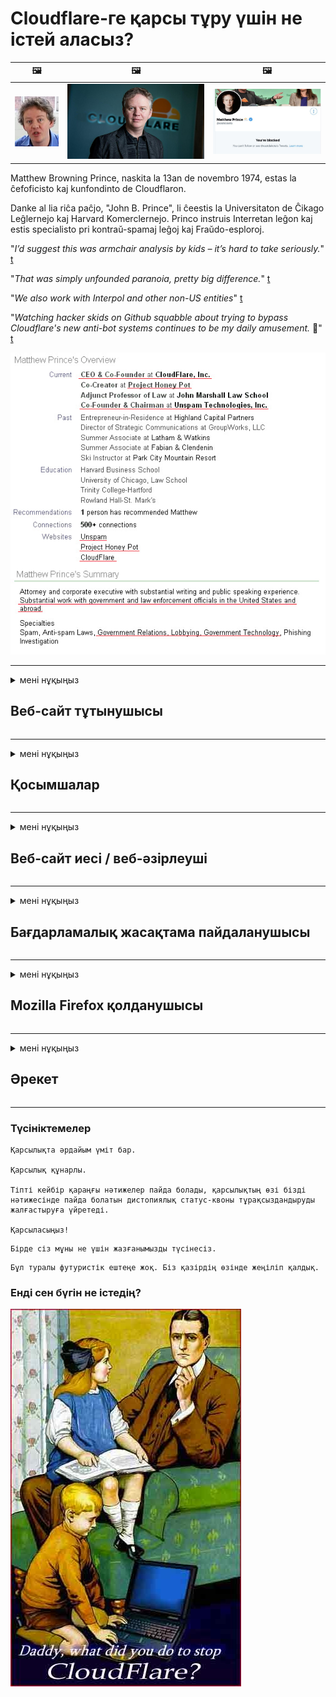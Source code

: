 # Cloudflare-ге қарсы тұру үшін не істей аласыз?

| 🖼 | 🖼 | 🖼 |
| --- | --- | --- |
| ![](../image/matthew_prince_teen.jpg) | ![](../image/matthew_prince.jpg) | ![](../image/blockedbymatthewprince.jpg) |


Matthew Browning Prince, naskita la 13an de novembro 1974, estas la ĉefoficisto kaj kunfondinto de Cloudflaron.

Danke al lia riĉa paĉjo, "John B. Prince", li ĉeestis la Universitaton de Ĉikago Leĝlernejo kaj Harvard Komerclernejo.
Princo instruis Interretan leĝon kaj estis specialisto pri kontraŭ-spamaj leĝoj kaj Fraŭdo-esploroj.


"*I’d suggest this was armchair analysis by kids – it’s hard to take seriously.*" [t](https://www.theguardian.com/technology/2015/nov/19/cloudflare-accused-by-anonymous-helping-isis)

"*That was simply unfounded paranoia, pretty big difference.*"  [t](https://twitter.com/xxdesmus/status/992757936123359233)

"*We also work with Interpol and other non-US entities*" [t](https://twitter.com/eastdakota/status/1203028504184360960)

"*Watching hacker skids on Github squabble about trying to bypass Cloudflare's new anti-bot systems continues to be my daily amusement.* 🍿" [t](https://twitter.com/eastdakota/status/1273277839102656515)


![](../image/whoismp.jpg)

---


<details>
<summary>мені нұқыңыз

## Веб-сайт тұтынушысы
</summary>


- Егер сізге ұнайтын веб-сайт Cloudflare қолданып жатса, оларға Cloudflare қолданбауын айтыңыз.
  - Facebook, Reddit, Twitter немесе Mastodon сияқты әлеуметтік медиада қыңқылдаудың ешқандай айырмашылығы жоқ. [Әрекеттер хэштегтерге қарағанда күштірек.](https://twitter.com/phyzonloop/status/1274132092490862594)
  - Өзіңізді пайдалы еткіңіз келсе, веб-сайт иесімен байланысуға тырысыңыз.

[Cloudflare деді](https://github.com/Eloston/ungoogled-chromium/issues/783):
```
Сізге белгілі бір қызметтер немесе сайттар үшін әкімшілермен байланысып, тәжірибеңізбен бөлісуге кеңес береміз.
```

[Егер сіз оны сұрамасаңыз, веб-сайт иесі бұл мәселені ешқашан білмейді.](../PEOPLE.md)

![](../image/liberapay.jpg)

[Сәтті мысал](https://counterpartytalk.org/t/turn-off-cloudflare-on-counterparty-co-plz/164/5).<br>
Сізде проблема бар ма? [Дауысыңызды қазір көтеріңіз.](https://github.com/maraoz/maraoz.github.io/issues/1) Төмендегі мысал.

```
Сіз жай корпоративтік цензура мен жаппай бақылауға көмектесесіз.
http://crimeflare.eu.org
```

```
Сіздің веб-сайтыңыз құпиялылықты бұзатын CloudFlare жеке қоршауында орналасқан.
http://crimeflare.eu.org
```

- Уақыт бөліп, веб-сайттың құпиялылық саясатын оқып шығыңыз.
  - егер веб-сайт Cloudflare артында тұрса немесе веб-сайт Cloudflare қосылған қызметтерді қолданса.

Ол «Cloudflare» не екенін түсіндіріп, деректеріңізді Cloudflare-мен бөлісуге рұқсат сұрауы керек. Мұны жасамау сенімнің бұзылуына әкеледі және қарастырылып отырған веб-сайтты болдырмау керек.

[Құпиялылық саясатының қолайлы мысалы осы жерде](https://archive.is/bDlTz) ("Subprocessors" > "Entity Name")

```
Мен сіздің құпиялылық саясатыңызды оқыдым және Cloudflare сөзін таба алмадым.
Егер сіз менің деректерімді Cloudflare-ге жібере берсеңіз, сізбен деректер алмасудан бас тартамын.
http://crimeflare.eu.org
```

Бұл Cloudflare сөзі жоқ құпиялылық саясатының мысалы.
[Liberland Jobs](https://archive.is/daKIr) [privacy policy](https://docsend.com/view/feiwyte):

![](../image/cfwontobey.jpg)

Cloudflare-дің жеке құпиялылық саясаты бар.
[Cloudflare доксингпен айналысатын адамдарды жақсы көреді.](https://www.reddit.com/r/GamerGhazi/comments/2s64fe/be_wary_reporting_to_cloudflare/)

Мұнда веб-сайтқа тіркелу үлгісі үшін жақсы мысал келтірілген.
AFAIK, нөлдік сайт. Сіз оларға сенесіз бе?

```
«XYZ-ге жазылуды» басу арқылы сіз біздің қызмет көрсету шарттарымен және құпиялылық туралы мәлімдемемен келісесіз.
Сіз сонымен бірге Cloudflare-мен деректеріңізді бөлісуге келісесіз және cloudflare құпиялылық туралы мәлімдемесімен келісесіз.
Егер Cloudflare сіздің ақпаратыңызды жіберіп алса немесе біздің серверлерге қосылуға мүмкіндік бермесе, бұл біздің кінәміз емес. [*]

[ Тіркелу ] [ мен келіспеймін ]
```
[*] [PEOPLE.md](../PEOPLE.md)


- Олардың қызметін пайдаланбауға тырысыңыз. Cloudflare сізді бақылап отырғанын ұмытпаңыз.
  - ["I'm in your TLS, sniffin' your passworz"](../image/iminurtls.jpg)

- Басқа веб-сайтты іздеңіз. Интернетте баламалар мен оппортунттар бар!

- Достарыңызды Tor-ды күнделікті қолдануға кеңес беріңіз.
  - Анонимдік ашық интернеттің стандарты болуы керек!
  - [Тор жобасы бұл жобаны ұнатпайтынын ескеріңіз.](../HISTORY.md)

</details>

------

<details>
<summary>мені нұқыңыз

## Қосымшалар
</summary>

- Егер сіздің браузеріңіз Firefox, Tor Browser немесе Ungoogled Chromium болса, төмендегі осы қондырмалардың бірін қолданыңыз.
  - Егер сіз басқа жаңа қондырма қосқыңыз келсе, алдымен осы туралы сұраңыз.


| Аты-жөні | Әзірлеуші | Қолдау | Блоктай алады | Хабарлай алады | Chrome |
| -------- | -------- | -------- | -------- | -------- | -------- |
| [Bloku Cloudflaron MITM-Atakon](../subfiles/about.bcma.md) | #Addon | [ ? ](http://crimeflare.eu.org/) | **Иә**     | **Иә**     |  **Иә** |
| [Ĉu ligoj estas vundeblaj al MITM-atako?](../subfiles/about.ismm.md) | #Addon | [ ? ](http://crimeflare.eu.org/) | Жоқ     | **Иә**     |  **Иә** |
| [Ĉu ĉi tiuj ligoj blokos Tor-uzanton?](../subfiles/about.isat.md) | #Addon | [ ? ](http://crimeflare.eu.org/) | Жоқ     | **Иә**     |  **Иә** |
| [Block Cloudflare MITM Attack](https://trac.torproject.org/projects/tor/attachment/ticket/24351/block_cloudflare_mitm_attack-1.0.14.1-an%2Bfx.xpi)<br>[**DELETED BY TOR PROJECT**](../HISTORY.md) | nullius | [ ? ](../tool/block_cloudflare_mitm_fx), [Link](http://crimeflare.eu.org/) | **Иә**     | **Иә**     |  Жоқ |
| [TPRB](http://34ahehcli3epmhbu2wbl6kw6zdfl74iyc4vg3ja4xwhhst332z3knkyd.onion/) | Sw | [ ? ](http://34ahehcli3epmhbu2wbl6kw6zdfl74iyc4vg3ja4xwhhst332z3knkyd.onion/) | **Иә**     | **Иә**     |  Жоқ |
| [Detect Cloudflare](https://addons.mozilla.org/en-US/firefox/addon/detect-cloudflare/) | Frank Otto | [ ? ](https://github.com/traktofon/cf-detect) | Жоқ     | **Иә**     |  Жоқ |
| [True Sight](https://addons.mozilla.org/en-US/firefox/addon/detect-cloudflare-plus/) | claustromaniac | [ ? ](https://github.com/claustromaniac/detect-cloudflare-plus) | Жоқ     | **Иә**     |  Жоқ |
| [Which Cloudflare datacenter am I visiting?](https://addons.mozilla.org/en-US/firefox/addon/cf-pop/) | 依云 | [ ? ](https://github.com/lilydjwg/cf-pop) | Жоқ     | **Иә**     |  Жоқ |


- «Орталықсызданушылар» «CDNJS (Cloudflare)» -ге қосылуды тоқтата алады.
  - Бұл көптеген сұраныстардың желілерге жетуіне жол бермейді және сайттардың бұзылуына жол бермеу үшін жергілікті файлдарға қызмет етеді.
  - Әзірлеуші ​​жауап берді: "[very concerning indeed](https://github.com/Synzvato/decentraleyes/issues/236#issuecomment-352049501)", "[widespread usage severely centralizes the web](https://github.com/Synzvato/decentraleyes/issues/251#issuecomment-366752049)"

- [Сіз Cloudflare сертификатын Куәлік Орталығынан (CA) алып тастауға немесе оған сенімсіздікпен қарай аласыз.](https://www.ssl.com/how-to/remove-root-certificate-firefox/)

</details>

------

<details>
<summary>мені нұқыңыз

## Веб-сайт иесі / веб-әзірлеуші
</summary>


![](../image/word_cloudflarefree.jpg)

- Cloudflare шешімін, мерзімін қолданбаңыз.
  - Одан да жақсысын жасай аласыз, иә? [Cloudflare жазылымдарын, жоспарларын, домендерін немесе есептік жазбаларын жою әдісі.](https://support.cloudflare.com/hc/en-us/articles/200167776-Removing-subscriptions-plans-domains-or-accounts)

| 🖼 | 🖼 |
| --- | --- |
| ![](../image/htmlalertcloudflare.jpg) | ![](../image/htmlalertcloudflare2.jpg) |

- Басқа клиенттерді қалайсыз ба? Сіз не істеу керектігін білесіз. Нұсқау «жоғарыдан жоғары».
  - [Сәлеметсіз бе, сіз «Біз сіздің құпиялылығыңызға мән береміз» деп жаздыңыз, бірақ менде «403 тыйым салынған анонимді прокси-серверге рұқсат берілмеген» деген қате пайда болды.](https://it.slashdot.org/story/19/02/19/0033255/stop-saying-we-take-your-privacy-and-security-seriously) Неге Tor Or VPN-ді бұғаттап отырсыз? Неліктен уақытша хаттарды бұғаттап отырсыз?

![](../image/anonexist.jpg)

- Cloudflare-ді пайдалану үзіліс мүмкіндігін арттырады. Егер сіздің серверіңіз жұмыс істемесе немесе Cloudflare жұмыс істемесе, келушілер сіздің сайтыңызға кіре алмайды.
  - [Сіз шынымен Cloudflare ешқашан төмендемейді деп ойладыңыз ба?](https://www.ibtimes.com/cloudflare-down-not-working-sites-producing-504-gateway-timeout-errors-2618008) [Another](https://twitter.com/Jedduff/status/1097875615997399040) [sample](https://twitter.com/search?f=tweets&vertical=default&q=Cloudflare%20is%20having%20problems). [Need more](../PEOPLE.md)?

![](../image/cloudflareinternalerror.jpg)

- Cloudflare-ді «API қызметіне», «бағдарламалық жасақтаманы жаңарту серверіне» немесе «RSS арнасына» прокси жасау үшін пайдалану сіздің тұтынушыңызға зиян тигізеді. Клиент сізге қоңырау шалып: «Мен енді сіздің API-ні қолдана алмаймын» деді, ал сіз не болып жатқанын білмейсіз. Cloudflare сіздің клиентіңізді үнсіз блоктауы мүмкін. Қалай ойлайсыз, бұл жақсы ма?
  - Көптеген RSS оқырмандары мен RSS оқырмандары онлайн қызметі бар. Егер сіз адамдарға жазылуға мүмкіндік бермесеңіз, неге RSS арнасын жариялап отырсыз?

![](../image/rssfeedovercf.jpg)

- Сізге HTTPS сертификаты керек пе? «Келіңіздер, шифрлайық» қолданыңыз немесе оны CA компаниясынан сатып алыңыз.

- Сізге DNS сервері керек пе? Өзіңіздің серверіңізді орната алмайсыз ба? Олар туралы: [Hurricane Electric Free DNS](https://dns.he.net/), [Dyn.com](https://dyn.com/dns/), [1984 Hosting](https://www.1984hosting.com/), [Afraid.Org (Егер сіз TOR қолдансаңыз, әкімші есептік жазбаңызды өшіреді)](https://freedns.afraid.org/)

- Хостинг қызметін іздеп жүрсіз бе? Тек тегін бе? Олар туралы: [Onion Service](http://vww6ybal4bd7szmgncyruucpgfkqahzddi37ktceo3ah7ngmcopnpyyd.onion/en/security/network-security/tor/onionservices-best-practices), [Free Web Hosting Area](https://freewha.com/), [Autistici/Inventati Web Site Hosting](https://www.autinv5q6en4gpf4.onion/services/website), [Github Pages](https://pages.github.com/), [Surge](https://surge.sh/)
  - [Cloudflare баламалары](../subfiles/cloudflare-alternatives.md)

- Сіз «cloudflare-ipfs.com» пайдаланасыз ба? [Cloudflare IPFS жаман екенін білесіз бе?](../PEOPLE.md)

- Серверіңізге OWASP және Fail2Ban сияқты веб-қосымшаның брандмауэрін орнатыңыз және оны дұрыс конфигурациялаңыз.
  - Торды бұғаттау - бұл шешім емес. Кішкентай жаман пайдаланушылар үшін бәрін жазаламаңыз.

- «Cloudflare Warp» пайдаланушыларына сіздің сайтыңызға кіруді қайта бағыттаңыз немесе бұғаттаңыз. Мүмкіндігінше себеп келтіріңіз.

> IP тізімі: "[Cloudflare-дің қазіргі IP ауқымдары](cloudflare_inc/)"

> A: Оларды бұғаттаңыз

```
server {
...
deny 173.245.48.0/20;
deny 103.21.244.0/22;
deny 103.22.200.0/22;
deny 103.31.4.0/22;
deny 141.101.64.0/18;
deny 108.162.192.0/18;
deny 190.93.240.0/20;
deny 188.114.96.0/20;
deny 197.234.240.0/22;
deny 198.41.128.0/17;
deny 162.158.0.0/15;
deny 104.16.0.0/12;
deny 172.64.0.0/13;
deny 131.0.72.0/22;
deny 2400:cb00::/32;
deny 2606:4700::/32;
deny 2803:f800::/32;
deny 2405:b500::/32;
deny 2405:8100::/32;
deny 2a06:98c0::/29;
deny 2c0f:f248::/32;
...
}
```

> B: Ескерту бетіне бағыттаңыз

```
http {
...
geo $iscf {
default 0;
173.245.48.0/20 1;
103.21.244.0/22 1;
103.22.200.0/22 1;
103.31.4.0/22 1;
141.101.64.0/18 1;
108.162.192.0/18 1;
190.93.240.0/20 1;
188.114.96.0/20 1;
197.234.240.0/22 1;
198.41.128.0/17 1;
162.158.0.0/15 1;
104.16.0.0/12 1;
172.64.0.0/13 1;
131.0.72.0/22 1;
2400:cb00::/32 1;
2606:4700::/32 1;
2803:f800::/32 1;
2405:b500::/32 1;
2405:8100::/32 1;
2a06:98c0::/29 1;
2c0f:f248::/32 1;
}
...
}

server {
...
if ($iscf) {rewrite ^ https://example.com/cfwsorry.php;}
...
}

<?php
header('HTTP/1.1 406 Not Acceptable');
echo <<<CLOUDFLARED
Thank you for visiting ourwebsite.com!<br />
We are sorry, but we can't serve you because your connection is being intercepted by Cloudflare.<br />
Please read http://crimeflare.eu.org for more information.<br />
CLOUDFLARED;
die();
```

- Tor Onion Service немесе I2P insite орнатыңыз, егер сіз бостандыққа сенсеңіз және жасырын қолданушыларды қарсы алсаңыз.

- Clearnet / Tor қос веб-сайтының басқа операторларынан кеңес сұраңыз және жасырын достар табыңыз!

</details>

------

<details>
<summary>мені нұқыңыз

## Бағдарламалық жасақтама пайдаланушысы
</summary>


- Discord CloudFlare қолданады. Балама? Біз ұсынамыз [**Briar** (Android)](https://f-droid.org/en/packages/org.briarproject.briar.android/), [Ricochet (PC)](https://ricochet.im/), [Tox + Tor (Android/PC)](https://tox.chat/download.html)
  - Briar-ға Tor демоны кіреді, сондықтан Orbot-ты орнатудың қажеті жоқ.
  - Qwtch жасаушылары, Open Privacy, stop_cloudflare жобасын өздерінің git қызметінен ескертусіз жойды.

- Егер сіз Debian GNU / Linux немесе кез-келген туынды қолдансаңыз, жазылыңыз: [bug #831835](https://bugs.debian.org/cgi-bin/bugreport.cgi?bug=831835). Мүмкіндігінше, патчты тексеріп, оны қабылдауға болатындығы туралы дұрыс шешім қабылдауға көмектесіңіз.

- Әрдайым осы браузерлерге кеңес беріңіз.

| Аты-жөні | Әзірлеуші | Қолдау | Түсініктеме |
| -------- | -------- | -------- | -------- |
| [Ungoogled-Chromium](https://ungoogled-software.github.io/ungoogled-chromium-binaries/) | Eloston | [ ? ](https://github.com/Eloston/ungoogled-chromium) | PC (Win, Mac, Linux)  _!Tor_ |
| [Bromite](https://www.bromite.org/fdroid) | Bromite | [ ? ](https://github.com/bromite/bromite/issues) | Android  _!Tor_ |
| [Tor Browser](https://www.torproject.org/download/) | Tor Project | [ ? ](https://support.torproject.org/) | PC (Win, Mac, Linux)  _Tor_|
| [Tor Browser Android](https://www.torproject.org/download/) | Tor Project | [ ? ](https://support.torproject.org/) | Android  _Tor_|
| [Onion Browser](https://itunes.apple.com/us/app/onion-browser/id519296448?mt=8) | Mike Tigas | [ ? ](https://github.com/OnionBrowser/OnionBrowser/issues) | Apple iOS  _Tor_|
| [GNU/Icecat](https://www.gnu.org/software/gnuzilla/) | GNU | [ ? ](https://www.gnu.org/software/gnuzilla/) | PC (Linux) |
| [IceCatMobile](https://f-droid.org/en/packages/org.gnu.icecat/) | GNU | [ ? ](https://lists.gnu.org/mailman/listinfo/bug-gnuzilla) | Android |
| [Iridium Browser](https://iridiumbrowser.de/about/) | Iridium | [ ? ](https://github.com/iridium-browser/iridium-browser/) | PC (Win, Mac, Linux, OpenBSD) |


Басқа бағдарламалық жасақтаманың құпиялығы жетілмеген. Бұл Tor браузері «мінсіз» дегенді білдірмейді.
Интернетте және технологияда 100% қауіпсіз немесе 100% жеке жоқ.

- Торды қолданғыңыз келмей ме? Tor демоны бар кез-келген шолғышты пайдалануға болады.
  - [Тор жобасына бұл ұнамайтынын ескеріңіз.](https://support.torproject.org/tbb/tbb-9/) Егер мүмкіндігіңіз болса, Tor шолғышын пайдаланыңыз.
- [Tor-мен бірге хромды қалай қолдануға болады](../subfiles/chromium_tor.md)


Енді басқа бағдарламалық жасақтаманың құпиялылығы туралы сөйлесейік.

- [Егер сізге Firefox пайдалану қажет болса, «Firefox ESR» таңдаңыз.](https://www.mozilla.org/en-US/firefox/organizations/)
  - [Firefox - тыңшылық бағдарламалар](https://spyware.neocities.org/articles/firefox.html)
  - [Firefox сөз сөйлеуден бас тартады, сөйлеуге тыйым салады](https://web.archive.org/web/20200423010026/https://reclaimthenet.org/firefox-rejects-free-speech-bans-free-speech-commenting-plugin-dissenter-from-its-extensions-gallery/)
  - ["100+ теріс пікір. Қазіргі кезде бағдарламалық жасақтама компаниясынан ... бағдарламалық жасақтаманы ұстануды сұрайтын сияқты."](https://old.reddit.com/r/firefox/comments/gutdiw/weve_got_work_to_do_the_mozilla_blog/fslbbb6/)
  - [Ух, неге Firefox менің URL жолағымда демеушілік сілтемелерді көрсетіп жатыр?](https://www.reddit.com/r/firefox/comments/jybx2w/uh_why_is_firefox_showing_me_sponsored_links_in/)
  - [Mozilla - Ібіліс](https://digdeeper.neocities.org/ghost/mozilla.html)

- [Есіңізде болсын, Mozilla Cloudflare қызметін пайдаланады.](https://www.robtex.com/dns-lookup/www.mozilla.org) [Олар өз өнімдерінде Cloudflare's DNS қызметін пайдаланады.](https://www.theregister.co.uk/2018/03/21/mozilla_testing_dns_encryption/)

- [Mozilla бұл билеттен ресми түрде бас тартты.](https://bugzilla.mozilla.org/show_bug.cgi?id=1426618)

- [Firefox Focus - бұл әзіл.](https://github.com/mozilla-mobile/focus-android/issues/1743) [Олар телеметрияны өшіруге уәде берді, бірақ олар оны өзгертті.](https://github.com/mozilla-mobile/focus-android/issues/4210)

- [PaleMoon / Basilisk әзірлеушісі Cloudflare-ді жақсы көреді.](https://github.com/mozilla-mobile/focus-android/issues/1743#issuecomment-345993097)
  - [Pale Moon мұрағат сервері 18 ай ішінде зиянды бағдарламаны бұзып, таратты](https://www.reddit.com/r/privacytoolsIO/comments/cc808y/pale_moons_archive_server_hacked_and_spread/)
  - Ол сонымен қатар Tor қолданушыларын жек көреді - "[Бұл Торға қарсы болсын. Менің ойымша, сайттардың көпшілігі Tor-ға деген өте қатал факторды ескере отырып, оған дұшпандық етуі керек.](https://github.com/yacy/yacy_search_server/issues/314#issuecomment-565932097)"

- [Waterfox-та «үйдегі телефон» проблемасы бар](https://spyware.neocities.org/articles/waterfox.html)

- [Google Chrome - тыңшылық бағдарлама.](https://www.gnu.org/proprietary/malware-google.en.html)
  - [Google сіздің әрекеттеріңізге профиль жасайды.](https://spyware.neocities.org/articles/chrome.html)

- [SRWare Iron үйге тым көп телефон қосады.](https://spyware.neocities.org/articles/iron.html) Ол сондай-ақ Google домендеріне қосылады.

- [Brave Browser ақ тізіміне Facebook / Twitter трекерлері кіреді.](https://www.bleepingcomputer.com/news/security/facebook-twitter-trackers-whitelisted-by-brave-browser/)
  - [Міне, басқа мәселелер.](https://spyware.neocities.org/articles/brave.html)
  - [binance серіктестігінің идентификаторы](https://twitter.com/cryptonator1337/status/1269594587716374528)

- [Microsoft Edge Facebook-ке флэш кодты пайдаланушылардың артында басқаруға мүмкіндік береді.](https://www.zdnet.com/article/microsoft-edge-lets-facebook-run-flash-code-behind-users-backs/)

- [Vivaldi сіздің жеке өміріңізді құрметтемейді.](https://spyware.neocities.org/articles/vivaldi.html)

- [Opera тыңшылық бағдарламасының деңгейі: Өте жоғары](https://spyware.neocities.org/articles/opera.html)

- Apple iOS: [Сіз iOS-ты мүлдем қолданбауыңыз керек, негізінен бұл зиянды бағдарлама.](https://www.gnu.org/proprietary/malware-apple.html)

Сондықтан біз жоғарыдағы кестені ғана ұсынамыз. Басқа ештеңе.

</details>

------

<details>
<summary>мені нұқыңыз

## Mozilla Firefox қолданушысы
</summary>


- «Firefox Nightly» түзету деңгейіндегі ақпаратты Mozilla серверлеріне бас тарту әдіссіз жібереді.
  - [Mozilla серверлері Cloudflare-ден демалуда](https://www.digwebinterface.com/?hostnames=www.mozilla.org%0D%0Amozilla.cloudflare-dns.com&type=&ns=resolver&useresolver=8.8.4.4&nameservers=)

- Firefox-қа Mozilla серверлеріне қосылуға тыйым салуға болады.
  - [Mozilla саясат шаблондары бойынша нұсқаулық](https://github.com/mozilla/policy-templates/blob/master/README.md)
  - Есіңізде болсын, бұл трюк кейінгі нұсқада жұмыс істемей қалуы мүмкін, өйткені Mozilla өздерін ақ тізімге қосқанды ұнатады.
  - Оларды толығымен бұғаттау үшін брандмауэр мен DNS сүзгісін пайдаланыңыз.

"`/distribution/policies.json`"

>     "WebsiteFilter": {
> 		"Block": [
> 		"*://*.mozilla.com/*",
> 		"*://*.mozilla.net/*",
> 		"*://*.mozilla.org/*",
> 		"*://webcompat.com/*",
> 		"*://*.firefox.com/*",
> 		"*://*.thunderbird.net/*",
> 		"*://*.cloudflare.com/*"
> 		]
>     },


- ~~Mozilla трекеріндегі қателік туралы хабарлаңыз, оларға Cloudflare қолданбаңыз.~~ Bugzilla туралы қате туралы есеп болды. Көптеген адамдар өздерінің алаңдаушылықтарын жариялады, дегенмен қатені 2018 жылы әкімші жасырды.

- DoH функциясын Firefox-та өшіруге болады.
  - [Firefox стандартты DNS провайдерін өзгертіңіз](../subfiles/change-firefox-dns.md)

![](../image/firefoxdns.jpg)

- [Егер сіз ISP емес DNS пайдаланғыңыз келсе, OpenNIC Tier2 DNS қызметін немесе Cloudflare емес кез келген DNS қызметтерін пайдаланыңыз.](https://wiki.opennic.org/start)
![](../image/opennic.jpg)
  - Cloudflare-ді DNS көмегімен блоктаңыз. [Crimeflare DNS](https://dns.crimeflare.eu.org/)

- Торды DNS шешуші ретінде пайдалануға болады. [Егер сіз Tor маманы болмасаңыз, мына жерден сұрақ қойыңыз.](https://tor.stackexchange.com/)

> **Қалай?**
> 1. Tor бағдарламасын жүктеп, компьютеріңізге орнатыңыз.
> 2. Бұл жолды «torrc» файлына қосыңыз.
> DNSPort 127.0.0.1:53
> 3. Торды қайта іске қосыңыз.
> 4. Компьютердің DNS серверін «127.0.0.1» етіп орнатыңыз.

</details>

------

<details>
<summary>мені нұқыңыз

## Әрекет
</summary>


- Cloudflare қаупі туралы айналаңыздағы адамдарға айтыңыз.

- [Бұл репозиторийді жақсартуға көмектесіңіз.](http://crimeflare.eu.org)
  - Тізімдер де, оған қарсы дәлелдер де, бөлшектер де.

- [Cloudflare-де (және осыған ұқсас компанияларда) ақаулар орын алған жағдайда құжат жасаңыз және көпшілікке жариялаңыз, мұны жасаған кезде осы репозитарийді міндетті түрде атап өтіңіз](http://crimeflare.eu.org) :)

- Әдетте Tor-ды қолданатын адамдардың санын көбейтіңіз, сонда олар ғаламторды әлемнің әр түкпірінен көре алады.

- Әлемді Cloudflare-ден босатуға арналған әлеуметтік медиада және ет кеңістігінде топтарды бастаңыз.

- Қажет болған жағдайда, осы репозитарийдегі осы топтарға сілтеме жасаңыз - бұл топ ретінде бірлесіп жұмыс істеуді үйлестіру орны болуы мүмкін.

- [Cloudflare-ге корпоративті емес альтернативті балама ұсына алатын ынтымақтастықты бастаңыз.](../subfiles/cloudflare-alternatives.md)

- Кем дегенде, Cloudflare-тен бірнеше қабатты қорғанысты қамтамасыз етуге көмектесетін кез-келген балама туралы хабарлаңыз.

- Егер сіз Cloudflare тұтынушысы болсаңыз, құпиялылық параметрлерін орнатыңыз және олардың бұзылғанын күтіңіз.
  - [Одан кейін оларды спамға / құпиялылықты бұзғаны үшін айыптауға тартыңыз](https://twitter.com/thexpaw/status/1108424723233419264)

- Егер сіз Америка Құрама Штаттарында болсаңыз және бұл веб-сайт банк немесе есепші болса, онда Грамм-Лич-Блайли Заңы немесе Мүмкіндігі шектеулі американдықтар туралы заңға сәйкес қысым көрсетуге тырысыңыз және бізге қанша қашықтыққа жеткеніңізді айтып беріңіз. .

- Егер веб-сайт мемлекеттік сайт болса, АҚШ Конституциясының 1-ші түзетуіне сәйкес заңдық қысым көрсетуге тырысыңыз.

- Егер сіз ЕО азаматы болсаңыз, деректерді қорғаудың жалпы ережелеріне сәйкес жеке ақпаратыңызды жіберу үшін веб-сайтқа хабарласыңыз. Егер олар сізге ақпарат беруден бас тартса, бұл заң бұзушылық.

- Веб-сайтында қызмет ұсынамын деген компаниялар үшін тұтынушылар құқығын қорғау ұйымдары мен BBB-ге «жалған жарнама» ретінде хабарлауға тырысыңыз. Cloudflare веб-сайттарына Cloudflare серверлері қызмет көрсетеді.

- [МӘС АҚШ контекстінде Cloudflare кеңейе бастайды, олар монополияларға қарсы заң шығарылуы мүмкін.](https://www.itu.int/en/ITU-T/Workshops-and-Seminars/20181218/Documents/Geoff_Huston_Presentation.pdf)

- GNU GPL 4-нұсқасында барлық серверлердің ішінде GPLv4 және одан кейінгі бағдарламалар үшін, ең болмағанда бастапқы кодқа Tor қолданушыларын кемсітпейтін орта арқылы қол жетімділікті талап ететін бастапқы кодты сақтауға қарсы ереже болуы мүмкін.

</details>

------

### Түсініктемелер

```
Қарсылықта әрдайым үміт бар.

Қарсылық құнарлы.

Тіпті кейбір қараңғы нәтижелер пайда болады, қарсылықтың өзі бізді нәтижесінде пайда болатын дистопиялық статус-квоны тұрақсыздандыруды жалғастыруға үйретеді.

Қарсыласыңыз!
```

```
Бірде сіз мұны не үшін жазғанымызды түсінесіз.
```

```
Бұл туралы футуристік ештеңе жоқ. Біз қазірдің өзінде жеңіліп қалдық.
```

### Енді сен бүгін не істедің?


![](../image/stopcf.jpg)
